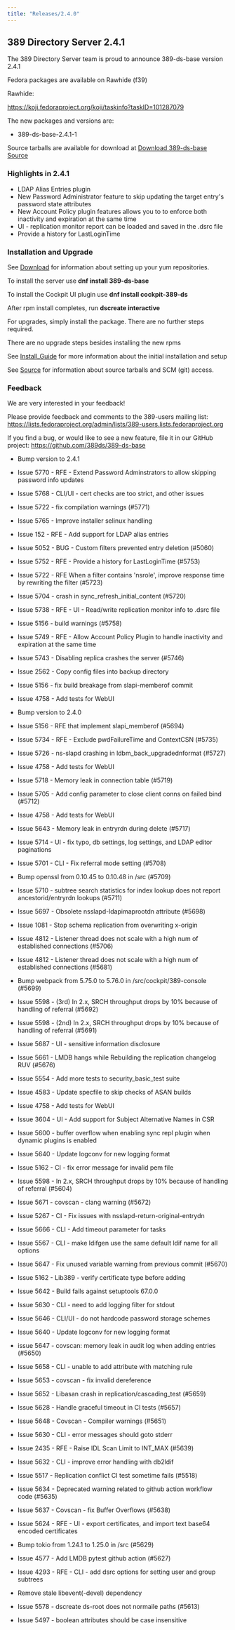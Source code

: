 ```yaml
---
title: "Releases/2.4.0"
---
```


389 Directory Server 2.4.1
-----------------------------

The 389 Directory Server team is proud to announce 389-ds-base version 2.4.1

Fedora packages are available on Rawhide (f39)

Rawhide:

<https://koji.fedoraproject.org/koji/taskinfo?taskID=101287079>

The new packages and versions are:

- 389-ds-base-2.4.1-1

Source tarballs are available for download at [Download 389-ds-base Source](https://github.com/389ds/389-ds-base/archive/389-ds-base-2.4.1.tar.gz)

### Highlights in 2.4.1

- LDAP Alias Entries plugin
- New Password Administrator feature to skip updating the target entry's password state attributes
- New Account Policy plugin features allows you to to enforce both inactivity and expiration at the same time
- UI - replication monitor report can be loaded and saved in the .dsrc file
- Provide a history for LastLoginTime


### Installation and Upgrade 

See [Download](../download.html) for information about setting up your yum repositories.

To install the server use **dnf install 389-ds-base**

To install the Cockpit UI plugin use **dnf install cockpit-389-ds**

After rpm install completes, run **dscreate interactive**

For upgrades, simply install the package.  There are no further steps required.

There are no upgrade steps besides installing the new rpms 

See [Install\_Guide](../howto/howto-install-389.html) for more information about the initial installation and setup

See [Source](../development/source.html) for information about source tarballs and SCM (git) access.

### Feedback

We are very interested in your feedback!

Please provide feedback and comments to the 389-users mailing list: <https://lists.fedoraproject.org/admin/lists/389-users.lists.fedoraproject.org>

If you find a bug, or would like to see a new feature, file it in our GitHub project: <https://github.com/389ds/389-ds-base>

- Bump version to 2.4.1
- Issue 5770 - RFE - Extend Password Adminstrators to allow skipping password info updates
- Issue 5768 - CLI/UI - cert checks are too strict, and other issues
- Issue 5722 - fix compilation warnings (#5771)
- Issue 5765 - Improve installer selinux handling
- Issue 152  - RFE - Add support for LDAP alias entries
- Issue 5052 - BUG - Custom filters prevented entry deletion (#5060)
- Issue 5752 - RFE - Provide a history for LastLoginTime (#5753)
- Issue 5722 - RFE When a filter contains 'nsrole', improve response time by rewriting the filter (#5723)
- Issue 5704 - crash in sync_refresh_initial_content (#5720)
- Issue 5738 - RFE - UI - Read/write replication monitor info to .dsrc file
- Issue 5156 - build warnings (#5758)
- Issue 5749 - RFE - Allow Account Policy Plugin to handle inactivity and expiration at the same time
- Issue 5743 - Disabling replica crashes the server (#5746)
- Issue 2562 - Copy config files into backup directory
- Issue 5156 - fix build breakage from slapi-memberof commit
- Issue 4758 - Add tests for WebUI

- Bump version to 2.4.0
- Issue 5156 - RFE that implement slapi_memberof (#5694)
- Issue 5734 - RFE - Exclude pwdFailureTime and ContextCSN (#5735)
- Issue 5726 - ns-slapd crashing in ldbm_back_upgradednformat (#5727)
- Issue 4758 - Add tests for WebUI
- Issue 5718 - Memory leak in connection table (#5719)
- Issue 5705 - Add config parameter to close client conns on failed bind (#5712)
- Issue 4758 - Add tests for WebUI
- Issue 5643 - Memory leak in entryrdn during delete (#5717)
- Issue 5714 - UI - fix typo, db settings, log settings, and LDAP editor paginations
- Issue 5701 - CLI - Fix referral mode setting (#5708)
- Bump openssl from 0.10.45 to 0.10.48 in /src (#5709)
- Issue 5710 - subtree search statistics for index lookup does not report ancestorid/entryrdn lookups (#5711)
- Issue 5697 - Obsolete nsslapd-ldapimaprootdn attribute (#5698)
- Issue 1081 - Stop schema replication from overwriting x-origin
- Issue 4812 - Listener thread does not scale with a high num of established connections (#5706)
- Issue 4812 - Listener thread does not scale with a high num of established connections (#5681)
- Bump webpack from 5.75.0 to 5.76.0 in /src/cockpit/389-console (#5699)
- Issue 5598 - (3rd) In 2.x, SRCH throughput drops by 10% because of handling of referral (#5692)
- Issue 5598 - (2nd) In 2.x, SRCH throughput drops by 10% because of handling of referral (#5691)
- Issue 5687 - UI - sensitive information disclosure
- Issue 5661 - LMDB hangs while Rebuilding the replication changelog RUV (#5676)
- Issue 5554 - Add more tests to security_basic_test suite
- Issue 4583 - Update specfile to skip checks of ASAN builds
- Issue 4758 - Add tests for WebUI
- Issue 3604 - UI - Add support for Subject Alternative Names in CSR
- Issue 5600 - buffer overflow when enabling sync repl plugin when dynamic plugins is enabled
- Issue 5640 - Update logconv for new logging format
- Issue 5162 - CI - fix error message for invalid pem file
- Issue 5598 - In 2.x, SRCH throughput drops by 10% because of handling of referral (#5604)
- Issue 5671 - covscan - clang warning (#5672)
- Issue 5267 - CI - Fix issues with nsslapd-return-original-entrydn
- Issue 5666 - CLI - Add timeout parameter for tasks
- Issue 5567 - CLI - make ldifgen use the same default ldif name for all options
- Issue 5647 - Fix unused variable warning from previous commit (#5670)
- Issue 5162 - Lib389 - verify certificate type before adding
- Issue 5642 - Build fails against setuptools 67.0.0
- Issue 5630 - CLI - need to add logging filter for stdout
- Issue 5646 - CLI/UI - do not hardcode password storage schemes
- Issue 5640 - Update logconv for new logging format
- issue 5647 - covscan: memory leak in audit log when adding entries (#5650)
- Issue 5658 - CLI - unable to add attribute with matching rule
- Issue 5653 - covscan - fix invalid dereference
- Issue 5652 - Libasan crash in replication/cascading_test (#5659)
- Issue 5628 - Handle graceful timeout in CI tests (#5657)
- Issue 5648 - Covscan - Compiler warnings (#5651)
- Issue 5630 - CLI - error messages should goto stderr
- Issue 2435 - RFE - Raise IDL Scan Limit to INT_MAX (#5639)
- Issue 5632 - CLI - improve error handling with db2ldif
- Issue 5517 - Replication conflict CI test sometime fails (#5518)
- Issue 5634 - Deprecated warning related to github action workflow code (#5635)
- Issue 5637 - Covscan - fix Buffer Overflows (#5638)
- Issue 5624 - RFE - UI - export certificates, and import text base64 encoded certificates
- Bump tokio from 1.24.1 to 1.25.0 in /src (#5629)
- Issue 4577 - Add LMDB pytest github action (#5627)
- Issue 4293 - RFE - CLI - add dsrc options for setting user and group subtrees
- Remove stale libevent(-devel) dependency
- Issue 5578 - dscreate ds-root does not normaile paths (#5613)
- Issue 5497 - boolean attributes should be case insensitive


